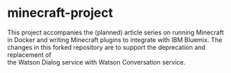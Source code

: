 # minecraft-project
This project accompanies the (planned) article series on running Minecraft in Docker and
writing Minecraft plugins to integrate with IBM Bluemix. 
The changes in this forked repository are to support the deprecation and replacement of   
the Watson Dialog service with Watson Conversation service.
